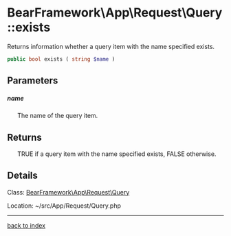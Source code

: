 # BearFramework\App\Request\Query::exists

Returns information whether a query item with the name specified exists.

```php
public bool exists ( string $name )
```

## Parameters

##### name

&nbsp;&nbsp;&nbsp;&nbsp;&nbsp;&nbsp;The name of the query item.

## Returns

&nbsp;&nbsp;&nbsp;&nbsp;&nbsp;&nbsp;TRUE if a query item with the name specified exists, FALSE otherwise.

## Details

Class: [BearFramework\App\Request\Query](bearframework.app.request.query.class.md)

Location: ~/src/App/Request/Query.php

---

[back to index](index.md)

